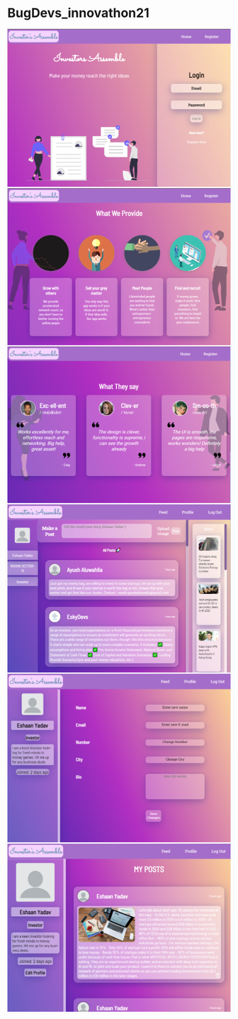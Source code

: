 # BugDevs_innovathon21
![](snapshots/ss1.png)
![](snapshots/ss2.png)
![](snapshots/ss3.png)
![](snapshots/ss7.png)
![](snapshots/ss5.png)
![](snapshots/ss6.png)
